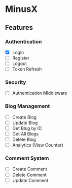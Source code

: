 # MinusX

## Features

### Authentication
- [x] Login
- [ ] Register
- [ ] Logout
- [ ] Token Refresh

### Security
- [ ] Authentication Middleware

### Blog Management
- [ ] Create Blog
- [ ] Update Blog
- [ ] Get Blog by ID
- [ ] Get All Blogs
- [ ] Delete Blog
- [ ] Analytics (View Counter)

### Comment System
- [ ] Create Comment
- [ ] Delete Comment
- [ ] Update Comment
